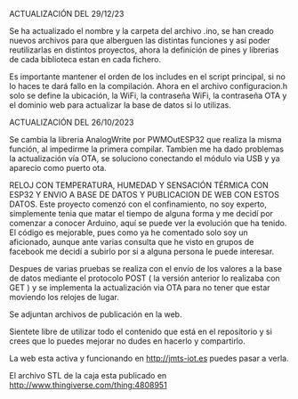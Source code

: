 
ACTUALIZACIÓN DEL 29/12/23

Se ha actualizado el nombre y la carpeta del archivo .ino, se han creado nuevos archivos para que alberguen las distintas funciones
y así poder reutilizarlas en distintos proyectos, ahora la definición de pines y librerias de cada biblioteca estan en cada fichero.

Es importante mantener el orden de los includes en el script principal, si no lo haces te dará fallo en la compilación.
Ahora en el archivo configuracion.h solo se define la ubicación, la WiFi, la contraseña WiFi, la contraseña OTA y el dominio web para actualizar la base de datos si lo utilizas.

ACTUALIZACIÓN DEL 26/10/2023

Se cambia la libreria AnalogWrite por PWMOutESP32 que realiza la misma función, al impedirme la primera compilar. 
Tambien me ha dado problemas la actualización vía OTA, se soluciono conectando el módulo via USB y ya aparecio como puerto ota.

RELOJ CON TEMPERATURA, HUMEDAD Y SENSACIÓN TÉRMICA CON ESP32 Y ENVIO A BASE DE DATOS Y PUBLICACION DE WEB CON ESTOS DATOS.
Este proyecto comenzó con el confinamiento, no soy experto, simplemente tenia que matar el tiempo de alguna forma y me decidí por comenzar a conocer Arduino, aquí se puede ver la evolución que ha tenido.
El código es mejorable, pues como ya he comentado solo soy un aficionado, aunque ante varias consulta que he visto en grupos de facebook me decidí a subirlo por si a alguna persona le puede interesar.

Despues de varias pruebas se realiza con el envío de los valores a la base de datos mediante el protocolo POST ( la versión anterior lo realizaba con GET ) y se implementa la actualización via OTA para no tener que estar moviendo los relojes de lugar.

Se adjuntan archivos de publicación en la web.

Sientete libre de utilizar todo el contenido que está en el repositorio y si crees que lo puedes mejorar no dudes en hacerlo y compartirlo.

La web esta activa y funcionando en http://jmts-iot.es puedes pasar a verla.

El archivo STL de la caja esta publicado en http://www.thingiverse.com/thing:4808951
